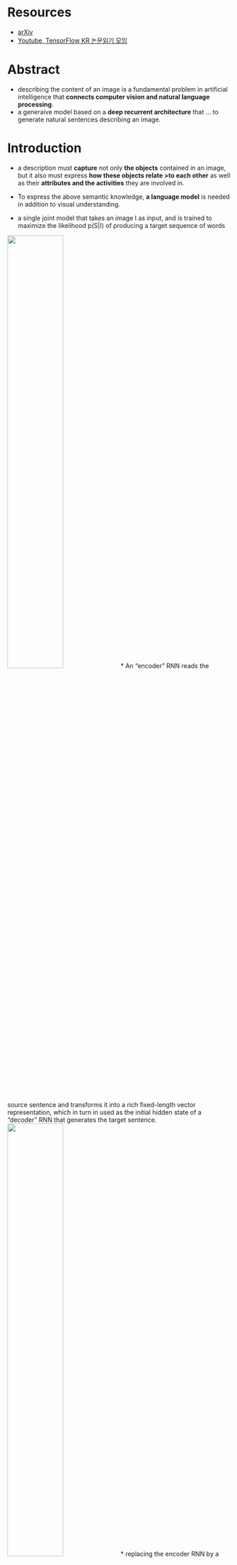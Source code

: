# Resources
* [arXiv](https://arxiv.org/abs/1411.4555)
* [Youtube, TensorFlow KR 논문읽기 모임](https://www.youtube.com/watch?v=BrmCnoYhQb4&t=0s&index=42&list=PL0oFI08O71gKjGhaWctTPvvM7_cVzsAtK)


# Abstract

* describing the content of an image is a fundamental problem in artificial intelligence that **connects computer vision and natural language processing**.
* a generaive model based on a **deep recurrent architecture** that ... to generate natural sentences describing an image.

# Introduction

* a description must **capture** not only **the objects** contained in an image, but it also must express **how these objects relate >to each other** as well as their **attributes and the activities** they are involved in.
* To express the above semantic knowledge, **a language model** is needed in addition to visual understanding.

* a single joint model that takes an image I as input, and is trained to maximize the likelihood p(S|I) of producing a target sequence of words


<img src="https://github.com/Deepest-Project/Greedy-Survey/blob/ys/Papers/Show%20and%20Tell/intro_0.PNG?raw=true" width="50%" height="50%">
* An “encoder” RNN reads the source sentence and transforms it into a rich fixed-length vector representation, which in turn in used as the initial hidden state of a “decoder” RNN that generates the target sentence.

<img src="https://github.com/Deepest-Project/Greedy-Survey/blob/ys/Papers/Show%20and%20Tell/intro_1.PNG?raw=true" width="50%" height="50%">
* replacing the encoder RNN by a deep convolution neural network(CNN). CNNs can produce a rich representation of the input images by embedding it to a fixed-length vector which can be used by another tasks.
* use last hidden layer as an input to the RNN decoder that generates sentences.
* We call this model the Neural Image Capion, or NIC.

### Contributions:
1) end-to-end system for the problem.
2) combines state-of-art sub-networks for vision and language models.
3) yields significantly better performance compared to state-of-the-art approaches
  \* Pascal dataset(BLEU score): 25 to 59 (human performance is 69), Flickr30k: 56 to 66, SBU: 19 to 28)
  
  
# Related Work
1) Mainly for video. systems composed of visual primitive recognizers combine with structured formal language.
    \- heavily hand-designed, relatively brittle and have been demonstrated only limited domain.
2) Systems dealing with image description were made after some advances in recognition of objects.
    \- These are also limited in their expressivity.
3) The idea of co-embedding of images and text in the same vector space. Descriptions are retrieved which lie close to the image in the embedding space.
    \- do not attempt to generate novel descriptions.
* the above approaches cannot describe previously unseen compositions of objects, even though the individual objects might have been observed in the training data.
4) Simillar recurrent NN for was introduced.  These networks use sentences as RNN input whereas Show and Tell use the visual input to the RNN model directly.
* As a result of these seemingly insignificant differences, our system achieves substantially better results on the established benchmarks.

# Model

> Machine translation models make use of a recurrent neural network which **encodes the variable length input** into a fixed dimensional vector, and uses this representation to **“decode” it to the desired output sentence.** <br />
> Thus, it is natural to use the same approach where, given **an image** (instead of an input sentence in the source language), one applies the same principle of “translating” it into its description.

<img src="https://github.com/Deepest-Project/Greedy-Survey/blob/ys/Papers/Show%20and%20Tell/1.PNG?raw=true" width="50%" height="50%">
<br />

<img src="https://github.com/Deepest-Project/Greedy-Survey/blob/ys/Papers/Show%20and%20Tell/theta.PNG?raw=true" width="1%" height="1%"> : parameters of our model  
_I_ : image  
_S_ : correct transcription (unbounded length)

<img src="https://github.com/Deepest-Project/Greedy-Survey/blob/ys/Papers/Show%20and%20Tell/2.PNG?raw=true" width="50%" height="50%">

* It is common to apply the chain rule to model the joint probability over S_0, ... S_N, where N is the length of this particular example.
* we **optimize the sum of the log probabilities as described in (2)** over the whole training set using **stochastic gradient descent.**

<img src="https://github.com/Deepest-Project/Greedy-Survey/blob/ys/Papers/Show%20and%20Tell/3.PNG?raw=true" width="50%" height="50%">
RNN은 위와 같은 구조를 가지고 있기 때문에 (2)와 같은 상황을 다루기에 적합한 모델이다.
NIC에서는 LSTM을 사용하였다. images의 representation을 위해서 CNN을 사용하였다. 그리고 단어들은 임베딩 모델로 represent 되었다.

<img src="https://github.com/Deepest-Project/Greedy-Survey/blob/ys/Papers/Show%20and%20Tell/5.PNG?raw=true" width="50%" height="50%">
<img src="https://github.com/Deepest-Project/Greedy-Survey/blob/ys/Papers/Show%20and%20Tell/6.PNG?raw=true" width="50%" height="50%">
<img src="https://github.com/Deepest-Project/Greedy-Survey/blob/ys/Papers/Show%20and%20Tell/7.PNG?raw=true" width="50%" height="50%">
<img src="https://github.com/Deepest-Project/Greedy-Survey/blob/ys/Papers/Show%20and%20Tell/8.PNG?raw=true" width="50%" height="50%">

### LSTM-based Sentence Generator

<img src="https://github.com/Deepest-Project/Greedy-Survey/blob/ys/Papers/Show%20and%20Tell/4.PNG?raw=true" width="50%" height="50%">

<img src="https://github.com/Deepest-Project/Greedy-Survey/blob/ys/Papers/Show%20and%20Tell/LSTM_cs231n.PNG?raw=true" width="50%" height="50%">

\* LSTM에 대한 구체적인 설명은 cs231n 링크로 대체하겠습니다. <br />[Stanford University CS231n, Spring 2017, Lecture 10 | Recurrent Neural Networks](https://youtu.be/6niqTuYFZLQ?t=3347)

#### Training
* The LSTM model is trained to predict each word of the sentence after it has seen the image as well as all preceding words as defined by p(S<sub>t|I, S<sub>0, ..., S<sub>t-1.


#### conditional class probabilities:


#### class-specific confidence score:


<img src="https://github.com/Deepest-Project/Greedy-Survey/blob/ys/Papers/Show%20and%20Tell/9.PNG?raw=true" width="50%" height="50%">
<img src="https://github.com/Deepest-Project/Greedy-Survey/blob/ys/Papers/Show%20and%20Tell/10.PNG?raw=true" width="50%" height="50%">
<img src="https://github.com/Deepest-Project/Greedy-Survey/blob/ys/Papers/Show%20and%20Tell/11.PNG?raw=true" width="50%" height="50%">
<img src="https://github.com/Deepest-Project/Greedy-Survey/blob/ys/Papers/Show%20and%20Tell/12.PNG?raw=true" width="50%" height="50%">
<img src="https://github.com/Deepest-Project/Greedy-Survey/blob/ys/Papers/Show%20and%20Tell/13.PNG?raw=true" width="50%" height="50%">

### Design


### Training

#### leaky rectified linear activation:

#### loss function:

#### to remedy this issue, they set Lamda coord, noobj


### Limiations of YOLO


# Experiments and Results


### VoC 2007 Error Analysis

### Generalization results on Picasso and People-Art

# Discussion
